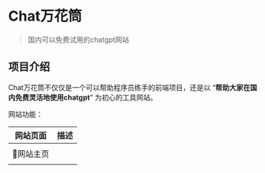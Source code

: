# Chat万花筒

> 国内可以免费试用的chatgpt网站

## 项目介绍

Chat万花筒不仅仅是一个可以帮助程序员练手的前端项目，还是以 “**帮助大家在国内免费灵活地使用chatgpt**”  为初心的工具网站。

网站功能：

| 网站页面  | 描述 |
| --------- | ---- |
|           |      |
| 🏡网站主页 |      |
|           |      |


